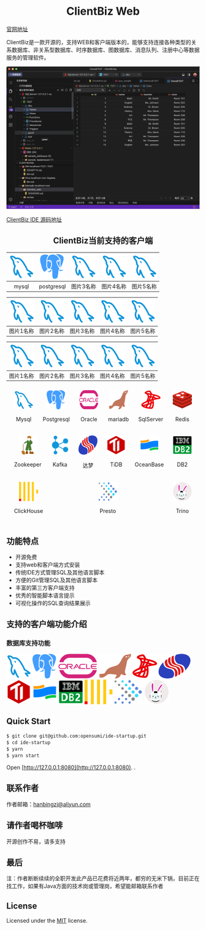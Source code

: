 <h1 align="center">ClientBiz Web </h1>

[官网地址](https://www.clientbiz.cn)

ClientBiz是一款开源的，支持WEB和客户端版本的，能够支持连接各种类型的关系数据库、非关系型数据库、时序数据库、图数据库、消息队列、注册中心等数据服务的管理软件。

![perview](./doc/images/clientbiz-main.jpg)

[ClientBiz IDE 源码地址](./README-zh_CN.md)

<h2 align="center">ClientBiz当前支持的客户端 </h2>

| ![mysql](./doc/icons/server/mysql.svg) | ![postgresql](./doc/icons/server/postgre.svg) | ![图片3](./doc/icons/server/mysql.svg) | ![图片4](./doc/icons/server/mysql.svg) | ![图片5](./doc/icons/server/mysql.svg) |
|:--------------------------------------:|:---------------------------------------------:|:-------------------:|:-------------------:|:-------------------:|
|                 mysql                  |                  postgresql                   | 图片3名称 | 图片4名称 | 图片5名称 |

| ![图片1](./doc/icons/server/mysql.svg) | ![图片2](./doc/icons/server/mysql.svg) | ![图片3](./doc/icons/server/mysql.svg) | ![图片4](./doc/icons/server/mysql.svg) | ![图片5](./doc/icons/server/mysql.svg) |
|:-------------------:|:-------------------:|:-------------------:|:-------------------:|:-------------------:|
| 图片1名称 | 图片2名称 | 图片3名称 | 图片4名称 | 图片5名称 |


| ![图片1](./doc/icons/server/mysql.svg) | ![图片2](./doc/icons/server/mysql.svg) | ![图片3](./doc/icons/server/mysql.svg) | ![图片4](./doc/icons/server/mysql.svg) | ![图片5](./doc/icons/server/mysql.svg) |
|:-------------------:|:-------------------:|:-------------------:|:-------------------:|:-------------------:|
| 图片1名称 | 图片2名称 | 图片3名称 | 图片4名称 | 图片5名称 |



<div align="center">
<div style="display: flex; flex-direction: row; justify-content: space-between;padding: 10px 20px">
    <div style="text-align: center;">
        <img src="./doc/icons/server/mysql.svg" width="50px" height="50px">
        <p>Mysql</p>
    </div>
    <div style="text-align: center;">
        <img src="./doc/icons/server/postgre.svg" width="50px" height="50px">
        <p>Postgresql</p>
    </div>
    <div style="text-align: center;">
        <img src="./doc/icons/server/oracle.svg" width="50px" height="50px">
        <p>Oracle</p>
    </div>
    <div style="text-align: center;">
        <img src="./doc/icons/server/mariadb.svg" width="50px" height="50px">
        <p>mariadb</p>
    </div>
    <div style="text-align: center;">
        <img src="./doc/icons/server/sqlserver.svg" width="50px" height="50px">
        <p>SqlServer</p>
    </div>
    <div style="text-align: center;">
        <img src="./doc/icons/server/redis.svg" width="50px" height="50px">
        <p>Redis</p>
    </div>
</div>

<div style="display: flex; flex-direction: row;justify-content: space-between;padding: 10px 20px">
    <div style="text-align: center;">
        <img src="./doc/icons/server/zookeeper.svg" width="50px" height="50px">
        <p>Zookeeper</p>
    </div>
    <div style="text-align: center;">
        <img src="./doc/icons/server/kafka.svg" width="50px" height="50px">
        <p>Kafka</p>
    </div>
    <div style="text-align: center;">
        <img src="./doc/icons/server/dm.svg" width="50px" height="50px">
        <p>达梦</p>
    </div>
    <div style="text-align: center;">
        <img src="./doc/icons/server/tidb.svg" width="50px" height="50px">
        <p>TiDB</p>
    </div>
    <div style="text-align: center;">
        <img src="./doc/icons/server/oceanbase.svg" width="50px" height="50px">
        <p>OceanBase</p>
    </div>
    <div style="text-align: center;">
        <img src="./doc/icons/server/db2.svg" width="50px" height="50px">
        <p>DB2</p>
    </div>
</div>
<div style="display: flex; justify-content: space-between; padding: 10px 20px">
    <div style="text-align: center;">
        <img src="./doc/icons/server/clickhouse.svg" width="50px" height="50px">
        <p>ClickHouse</p>
    </div>
    <div style="text-align: center;">
        <img src="./doc/icons/server/presto.svg" width="50px" height="50px">
        <p>Presto</p>
    </div>
    <div style="text-align: center;">
        <img src="./doc/icons/server/trino.svg" width="50px" height="50px">
        <p>Trino</p>
    </div>
   
</div>

</div>

## 功能特点

- 开源免费
- 支持web和客户端方式安装
- 传统IDE方式管理SQL及其他语言脚本
- 方便的Git管理SQL及其他语言脚本
- 丰富的第三方客户端支持
- 优秀的智能脚本语言提示
- 可视化操作的SQL查询结果展示


## 支持的客户端功能介绍

### 数据库支持功能

![mysql](./doc/icons/server/mysql.svg)
![mysql](./doc/icons/server/postgre.svg)
![mysql](./doc/icons/server/oracle.svg)
![mysql](./doc/icons/server/mariadb.svg)
![mysql](./doc/icons/server/sqlserver.svg)
![mysql](./doc/icons/server/dm.svg)
![mysql](./doc/icons/server/tidb.svg)
![mysql](./doc/icons/server/oceanbase.svg)
![mysql](./doc/icons/server/db2.svg)
![mysql](./doc/icons/server/clickhouse.svg)
![mysql](./doc/icons/server/presto.svg)
![mysql](./doc/icons/server/trino.svg)





## Quick Start

```bash
$ git clone git@github.com:opensumi/ide-startup.git
$ cd ide-startup
$ yarn
$ yarn start
```

Open [http://127.0.0.1:8080](http://127.0.0.1:8080).
.


## 联系作者

作者邮箱：hanbingzi@aliyun.com



## 请作者喝杯咖啡

开源创作不易，请多支持


## 最后

注：作者断断续续的全职开发此产品已花费将近两年，都穷的无米下锅，目前正在找工作，如果有Java方面的技术岗或管理岗，希望能邮箱联系作者

## License

Licensed under the [MIT](LICENSE) license.

